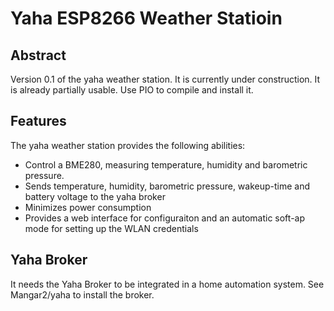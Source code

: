 # Yaha ESP8266 Weather Statioin

## Abstract

Version 0.1 of the yaha weather station. It is currently under construction. It is already partially usable. Use PIO to compile and install it.

## Features

The yaha weather station provides the following abilities:

- Control a BME280, measuring temperature, humidity and barometric pressure.
- Sends temperature, humidity, barometric pressure, wakeup-time and battery voltage to the yaha broker
- Minimizes power consumption
- Provides a web interface for configuraiton and an automatic soft-ap mode for setting up the WLAN credentials

## Yaha Broker

It needs the Yaha Broker to be integrated in a home automation system. See Mangar2/yaha to install the broker.
